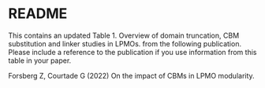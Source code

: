 # README
This contains an updated Table 1. Overview of domain truncation, CBM substitution and linker studies in LPMOs. from the following publication. Please include a reference to the publication if you use information from this table in your paper.

Forsberg Z, Courtade G (2022) On the impact of CBMs in LPMO modularity. 